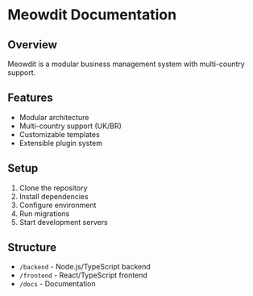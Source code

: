 # Meowdit Documentation

## Overview
Meowdit is a modular business management system with multi-country support.

## Features
- Modular architecture
- Multi-country support (UK/BR)
- Customizable templates
- Extensible plugin system

## Setup
1. Clone the repository
2. Install dependencies
3. Configure environment
4. Run migrations
5. Start development servers

## Structure
- `/backend` - Node.js/TypeScript backend
- `/frontend` - React/TypeScript frontend
- `/docs` - Documentation

